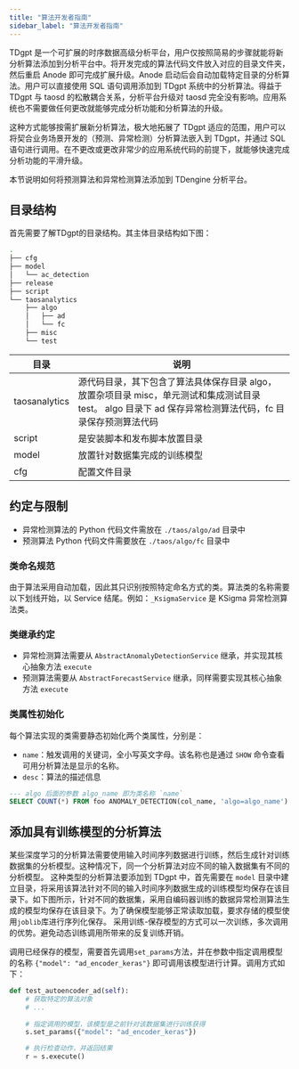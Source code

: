 ```yaml
---
title: "算法开发者指南"
sidebar_label: "算法开发者指南"
---
```

TDgpt 是一个可扩展的时序数据高级分析平台，用户仅按照简易的步骤就能将新分析算法添加到分析平台中。将开发完成的算法代码文件放入对应的目录文件夹，然后重启 Anode 即可完成扩展升级。Anode 启动后会自动加载特定目录的分析算法。用户可以直接使用 SQL 语句调用添加到 TDgpt 系统中的分析算法。得益于 TDgpt 与 taosd 的松散耦合关系，分析平台升级对 taosd 完全没有影响。应用系统也不需要做任何更改就能够完成分析功能和分析算法的升级。

这种方式能够按需扩展新分析算法，极大地拓展了 TDgpt 适应的范围，用户可以将契合业务场景开发的（预测、异常检测）分析算法嵌入到 TDgpt，并通过 SQL 语句进行调用。在不更改或更改非常少的应用系统代码的前提下，就能够快速完成分析功能的平滑升级。

本节说明如何将预测算法和异常检测算法添加到 TDengine 分析平台。

## 目录结构
首先需要了解TDgpt的目录结构。其主体目录结构如下图：

```bash
.
├── cfg
├── model
│   └── ac_detection
├── release
├── script
└── taosanalytics
    ├── algo
    │   ├── ad
    │   └── fc
    ├── misc
    └── test

```

|目录|说明|
|---|---|
|taosanalytics| 源代码目录，其下包含了算法具体保存目录 algo，放置杂项目录 misc，单元测试和集成测试目录 test。 algo 目录下 ad 保存异常检测算法代码，fc 目录保存预测算法代码|
|script|是安装脚本和发布脚本放置目录|
|model|放置针对数据集完成的训练模型|
|cfg|配置文件目录|

## 约定与限制

- 异常检测算法的 Python 代码文件需放在 `./taos/algo/ad` 目录中
- 预测算法 Python 代码文件需要放在 `./taos/algo/fc` 目录中


### 类命名规范

由于算法采用自动加载，因此其只识别按照特定命名方式的类。算法类的名称需要以下划线开始，以 Service 结尾。例如：`_KsigmaService` 是  KSigma 异常检测算法类。

### 类继承约定

- 异常检测算法需要从 `AbstractAnomalyDetectionService` 继承，并实现其核心抽象方法 `execute`
- 预测算法需要从 `AbstractForecastService` 继承，同样需要实现其核心抽象方法 `execute`

### 类属性初始化
每个算法实现的类需要静态初始化两个类属性，分别是：

- `name`：触发调用的关键词，全小写英文字母。该名称也是通过 `SHOW` 命令查看可用分析算法是显示的名称。
- `desc`：算法的描述信息

```SQL
--- algo 后面的参数 algo_name 即为类名称 `name`
SELECT COUNT(*) FROM foo ANOMALY_DETECTION(col_name, 'algo=algo_name')
```
  
## 添加具有训练模型的分析算法

某些深度学习的分析算法需要使用输入时间序列数据进行训练，然后生成针对训练数据集的分析模型。这种情况下，同一个分析算法对应不同的输入数据集有不同的分析模型。
这种类型的分析算法要添加到 TDgpt 中，首先需要在 `model` 目录中建立目录，将采用该算法针对不同的输入时间序列数据生成的训练模型均保存在该目录下。如下图所示，针对不同的数据集，采用自编码器训练的数据异常检测算法生成的模型均保存在该目录下。为了确保模型能够正常读取加载，要求存储的模型使用`joblib`库进行序列化保存。
采用训练-保存模型的方式可以一次训练，多次调用的优势。避免动态训练调用所带来的反复训练开销。

调用已经保存的模型，需要首先调用`set_params`方法，并在参数中指定调用模型的名称 `{"model": "ad_encoder_keras"}` 即可调用该模型进行计算。调用方式如下：

```python
def test_autoencoder_ad(self):
    # 获取特定的算法对象
    # ...
    
    # 指定调用的模型，该模型是之前针对该数据集进行训练获得
    s.set_params({"model": "ad_encoder_keras"})

    # 执行检查动作，并返回结果
    r = s.execute()
```

